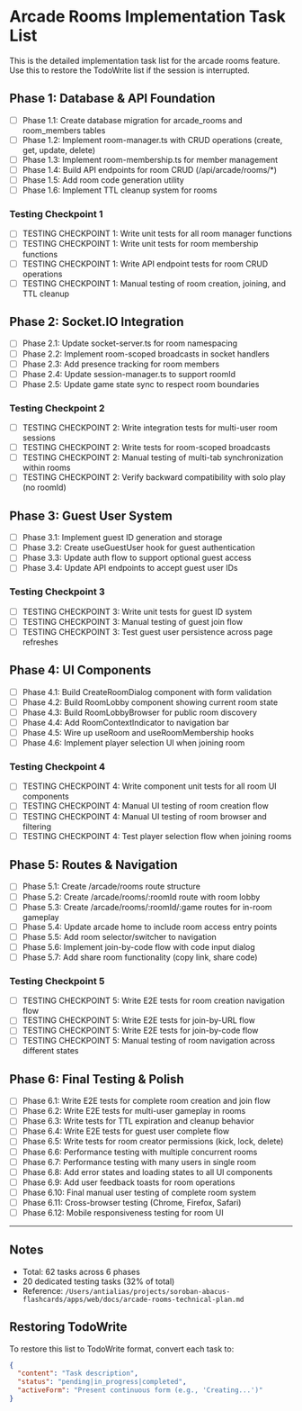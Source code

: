 # Arcade Rooms Implementation Task List

This is the detailed implementation task list for the arcade rooms feature. Use this to restore the TodoWrite list if the session is interrupted.

## Phase 1: Database & API Foundation

- [ ] Phase 1.1: Create database migration for arcade_rooms and room_members tables
- [ ] Phase 1.2: Implement room-manager.ts with CRUD operations (create, get, update, delete)
- [ ] Phase 1.3: Implement room-membership.ts for member management
- [ ] Phase 1.4: Build API endpoints for room CRUD (/api/arcade/rooms/*)
- [ ] Phase 1.5: Add room code generation utility
- [ ] Phase 1.6: Implement TTL cleanup system for rooms

### Testing Checkpoint 1
- [ ] TESTING CHECKPOINT 1: Write unit tests for all room manager functions
- [ ] TESTING CHECKPOINT 1: Write unit tests for room membership functions
- [ ] TESTING CHECKPOINT 1: Write API endpoint tests for room CRUD operations
- [ ] TESTING CHECKPOINT 1: Manual testing of room creation, joining, and TTL cleanup

## Phase 2: Socket.IO Integration

- [ ] Phase 2.1: Update socket-server.ts for room namespacing
- [ ] Phase 2.2: Implement room-scoped broadcasts in socket handlers
- [ ] Phase 2.3: Add presence tracking for room members
- [ ] Phase 2.4: Update session-manager.ts to support roomId
- [ ] Phase 2.5: Update game state sync to respect room boundaries

### Testing Checkpoint 2
- [ ] TESTING CHECKPOINT 2: Write integration tests for multi-user room sessions
- [ ] TESTING CHECKPOINT 2: Write tests for room-scoped broadcasts
- [ ] TESTING CHECKPOINT 2: Manual testing of multi-tab synchronization within rooms
- [ ] TESTING CHECKPOINT 2: Verify backward compatibility with solo play (no roomId)

## Phase 3: Guest User System

- [ ] Phase 3.1: Implement guest ID generation and storage
- [ ] Phase 3.2: Create useGuestUser hook for guest authentication
- [ ] Phase 3.3: Update auth flow to support optional guest access
- [ ] Phase 3.4: Update API endpoints to accept guest user IDs

### Testing Checkpoint 3
- [ ] TESTING CHECKPOINT 3: Write unit tests for guest ID system
- [ ] TESTING CHECKPOINT 3: Manual testing of guest join flow
- [ ] TESTING CHECKPOINT 3: Test guest user persistence across page refreshes

## Phase 4: UI Components

- [ ] Phase 4.1: Build CreateRoomDialog component with form validation
- [ ] Phase 4.2: Build RoomLobby component showing current room state
- [ ] Phase 4.3: Build RoomLobbyBrowser for public room discovery
- [ ] Phase 4.4: Add RoomContextIndicator to navigation bar
- [ ] Phase 4.5: Wire up useRoom and useRoomMembership hooks
- [ ] Phase 4.6: Implement player selection UI when joining room

### Testing Checkpoint 4
- [ ] TESTING CHECKPOINT 4: Write component unit tests for all room UI components
- [ ] TESTING CHECKPOINT 4: Manual UI testing of room creation flow
- [ ] TESTING CHECKPOINT 4: Manual UI testing of room browser and filtering
- [ ] TESTING CHECKPOINT 4: Test player selection flow when joining rooms

## Phase 5: Routes & Navigation

- [ ] Phase 5.1: Create /arcade/rooms route structure
- [ ] Phase 5.2: Create /arcade/rooms/:roomId route with room lobby
- [ ] Phase 5.3: Create /arcade/rooms/:roomId/:game routes for in-room gameplay
- [ ] Phase 5.4: Update arcade home to include room access entry points
- [ ] Phase 5.5: Add room selector/switcher to navigation
- [ ] Phase 5.6: Implement join-by-code flow with code input dialog
- [ ] Phase 5.7: Add share room functionality (copy link, share code)

### Testing Checkpoint 5
- [ ] TESTING CHECKPOINT 5: Write E2E tests for room creation navigation flow
- [ ] TESTING CHECKPOINT 5: Write E2E tests for join-by-URL flow
- [ ] TESTING CHECKPOINT 5: Write E2E tests for join-by-code flow
- [ ] TESTING CHECKPOINT 5: Manual testing of room navigation across different states

## Phase 6: Final Testing & Polish

- [ ] Phase 6.1: Write E2E tests for complete room creation and join flow
- [ ] Phase 6.2: Write E2E tests for multi-user gameplay in rooms
- [ ] Phase 6.3: Write tests for TTL expiration and cleanup behavior
- [ ] Phase 6.4: Write E2E tests for guest user complete flow
- [ ] Phase 6.5: Write tests for room creator permissions (kick, lock, delete)
- [ ] Phase 6.6: Performance testing with multiple concurrent rooms
- [ ] Phase 6.7: Performance testing with many users in single room
- [ ] Phase 6.8: Add error states and loading states to all UI components
- [ ] Phase 6.9: Add user feedback toasts for room operations
- [ ] Phase 6.10: Final manual user testing of complete room system
- [ ] Phase 6.11: Cross-browser testing (Chrome, Firefox, Safari)
- [ ] Phase 6.12: Mobile responsiveness testing for room UI

---

## Notes

- Total: 62 tasks across 6 phases
- 20 dedicated testing tasks (32% of total)
- Reference: `/Users/antialias/projects/soroban-abacus-flashcards/apps/web/docs/arcade-rooms-technical-plan.md`

## Restoring TodoWrite

To restore this list to TodoWrite format, convert each task to:
```json
{
  "content": "Task description",
  "status": "pending|in_progress|completed",
  "activeForm": "Present continuous form (e.g., 'Creating...')"
}
```
